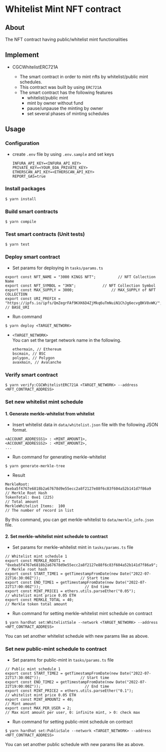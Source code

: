 # Whitelist Mint NFT contract

## About

The NFT contract having public/whitelist mint functionalities

## Implement

- CGCWhitelistERC721A

  - The smart contract in order to mint nfts by whitelist/public mint schedules.
  - This contract was built by using `ERC721A`
  - The smart contract has the following features
    - whitelist/public mint
    - mint by owner without fund
    - pause/unpause the minting by owner
    - set several phases of minting schedules

## Usage

### Configuration

- create `.env` file by using `.env.sample` and set keys
  ```
  INFURA_API_KEY=<INFURA_API_KEY>
  PRIVATE_KEY=<YOUR_EOA_PRIVATE_KEY>
  ETHERSCAN_API_KEY=<ETHERSCAN_API_KEY>
  REPORT_GAS=true
  ```

### Install packages

```
$ yarn install
```

### Build smart contracts

```
$ yarn compile
```

### Test smart contracts (Unit tests)

```
$ yarn test
```

### Deploy smart contract

- Set params for deploying in `tasks/params.ts`

```
export const NFT_NAME = "3000 KINGS NFT";          // NFT Collection Name
export const NFT_SYMBOL = "3KN";            // NFT Collection Symbol
export const MAX_SUPPLY = 3000;                 // MAX_SUPPLY of NFT COLLECTION
export const URI_PREFIX = "https://ipfs.io/ipfs/QmZegrFAf9KXK6D4ZjMkq6uTmNuiN1ChJg6ecvgBKV8vWK/";   // BASE_URI
```

- Run command

```
$ yarn deploy <TARGET_NETWORK>
```

- `<TARGET_NETWORK>`  
  You can set the target network name in the following.
  ```
  ethermain, // Ethereum
  bscmain, // BSC
  polygon, // Polygon
  avaxmain, // Avalanche
  ```

### Verify smart contract

```
$ yarn verify:CGCWhitelistERC721A <TARGET_NETWORK> --address <NFT_CONTRACT_ADDRESS>
```

### Set new whitelist mint schedule

#### 1. Generate merkle-whitelist from whitelist

- Insert whitelist data in `data/whitelist.json` file with the following JSON format.

```
<ACCOUNT_ADDRESSS1> : <MINT_AMOUNT1>,
<ACCOUNT_ADDRESSS2> : <MINT_AMOUNT2>,
...
```

- Run command for generating merkle-whitelist

```
$ yarn generate-merkle-tree
```

- Result

```
MerkleRoot:  0xeba5f4767e6818b2a67678d9e55ecc2a8f2127e88f6c83f604a52b141d7f86a9     // Merkle Root Hash
TokenTotal: 0xe1 (225)                                                              // Total amount
MerkleWhitelist Items:  100                                                         // The number of record in list
```

By this command, you can get merkle-whitelist to `data/merkle_info.json` file.

#### 2. Set merkle-whitelist mint schedule to contract

- Set params for merkle-whitelist mint in `tasks/params.ts` file

```
// Whitelist mint schedule 1
export const MERKLE_ROOT1 = "0xeba5f4767e6818b2a67678d9e55ecc2a8f2127e88f6c83f604a52b141d7f86a9";   // Merkle root hash
export const START_TIME1 = getTimestampFromDate(new Date("2022-07-22T16:30:00Z"));                  // Start time
export const END_TIME1 = getTimestampFromDate(new Date("2022-07-22T17:00:00Z"));                    // End time
export const MINT_PRICE1 = ethers.utils.parseEther("0.05");                                         // whitelist mint price 0.05 ETH
export const MERKLE_TOTAL = 40;                                                                     // Merkle token total amount
```

- Run command for setting merkle-whitelist mint schedule on contract

```
$ yarn hardhat set:WhitelistSale --network <TARGET_NETWORK> --address <NFT_CONTRACT_ADDRESS>
```

You can set another whitelist schedule with new params like as above.

### Set new public-mint schedule to contract

- Set params for public-mint in `tasks/params.ts` file

```
// Public mint schedule 1
export const START_TIME2 = getTimestampFromDate(new Date("2022-07-22T17:30:00Z"));                  // Start time
export const END_TIME2 = getTimestampFromDate(new Date("2022-07-22T19:00:00Z"));                    // End time
export const MINT_PRICE2 = ethers.utils.parseEther("0.1");                                          // whitelist mint price 0.05 ETH
export const MINT_AMOUNT2 = 40;                                                                     // Mint amount
export const MAX_PER_USER = 2;                                                                      // Max mint amount per user, 0: infinite mint, > 0: check max
```

- Run command for setting public-mint schedule on contract

```
$ yarn hardhat set:PublicSale --network <TARGET_NETWORK> --address <NFT_CONTRACT_ADDRESS>
```

You can set another public schedule with new params like as above.